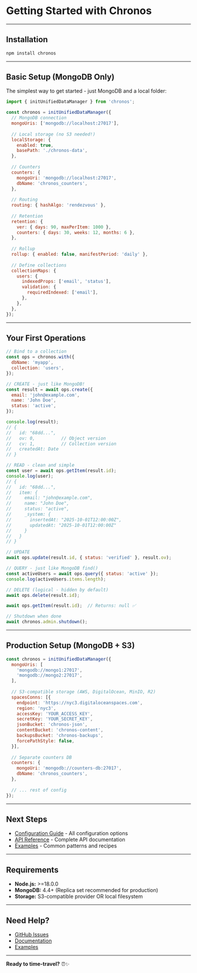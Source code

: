 # Getting Started with Chronos

---

## Installation

```bash
npm install chronos
```

---

## Basic Setup (MongoDB Only)

The simplest way to get started - just MongoDB and a local folder:

```javascript
import { initUnifiedDataManager } from 'chronos';

const chronos = initUnifiedDataManager({
  // MongoDB connection
  mongoUris: ['mongodb://localhost:27017'],
  
  // Local storage (no S3 needed!)
  localStorage: {
    enabled: true,
    basePath: './chronos-data',
  },
  
  // Counters
  counters: {
    mongoUri: 'mongodb://localhost:27017',
    dbName: 'chronos_counters',
  },
  
  // Routing
  routing: { hashAlgo: 'rendezvous' },
  
  // Retention
  retention: {
    ver: { days: 90, maxPerItem: 1000 },
    counters: { days: 30, weeks: 12, months: 6 },
  },
  
  // Rollup
  rollup: { enabled: false, manifestPeriod: 'daily' },
  
  // Define collections
  collectionMaps: {
    users: {
      indexedProps: ['email', 'status'],
      validation: {
        requiredIndexed: ['email'],
      },
    },
  },
});
```

---

## Your First Operations

```javascript
// Bind to a collection
const ops = chronos.with({
  dbName: 'myapp',
  collection: 'users',
});

// CREATE - just like MongoDB!
const result = await ops.create({
  email: 'john@example.com',
  name: 'John Doe',
  status: 'active',
});

console.log(result);
// {
//   id: "68dd...",
//   ov: 0,          // Object version
//   cv: 1,          // Collection version  
//   createdAt: Date
// }

// READ - clean and simple
const user = await ops.getItem(result.id);
console.log(user);
// {
//   id: "68dd...",
//   item: {
//     email: "john@example.com",
//     name: "John Doe",
//     status: "active",
//     _system: {
//       insertedAt: "2025-10-01T12:00:00Z",
//       updatedAt: "2025-10-01T12:00:00Z"
//     }
//   }
// }

// UPDATE
await ops.update(result.id, { status: 'verified' }, result.ov);

// QUERY - just like MongoDB find()
const activeUsers = await ops.query({ status: 'active' });
console.log(activeUsers.items.length);

// DELETE (logical - hidden by default)
await ops.delete(result.id);

await ops.getItem(result.id);  // Returns: null ✅

// Shutdown when done
await chronos.admin.shutdown();
```

---

## Production Setup (MongoDB + S3)

```javascript
const chronos = initUnifiedDataManager({
  mongoUris: [
    'mongodb://mongo1:27017',
    'mongodb://mongo2:27017',
  ],
  
  // S3-compatible storage (AWS, DigitalOcean, MinIO, R2)
  spacesConns: [{
    endpoint: 'https://nyc3.digitaloceanspaces.com',
    region: 'nyc3',
    accessKey: 'YOUR_ACCESS_KEY',
    secretKey: 'YOUR_SECRET_KEY',
    jsonBucket: 'chronos-json',
    contentBucket: 'chronos-content',
    backupsBucket: 'chronos-backups',
    forcePathStyle: false,
  }],
  
  // Separate counters DB
  counters: {
    mongoUri: 'mongodb://counters-db:27017',
    dbName: 'chronos_counters',
  },
  
  // ... rest of config
});
```

---

## Next Steps

- [Configuration Guide](./CONFIGURATION.md) - All configuration options
- [API Reference](./API.md) - Complete API documentation
- [Examples](./EXAMPLES.md) - Common patterns and recipes

---

## Requirements

- **Node.js:** >=18.0.0
- **MongoDB:** 4.4+ (Replica set recommended for production)
- **Storage:** S3-compatible provider OR local filesystem

---

## Need Help?

- [GitHub Issues](https://github.com/sagente/chronos/issues)
- [Documentation](./docs/)
- [Examples](../examples/)

---

**Ready to time-travel?** ⏰✨

